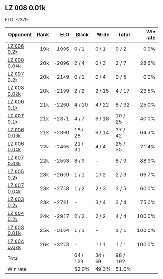## LZ 008 0.01k ##

ELO: -2379

Opponent | Rank | ELO | Black | Write | Total | Win rate
---------|-----:|----:|-------|-------|-------|-------:
[LZ 006 0.2k](LZ%20006%200.2k.md) | 19k | -1995 | 0 / 1 | 0 / 1 | 0 / 2 | 0.0%
[LZ 008 0.04k](LZ%20008%200.04k.md) | 20k | -2096 | 2 / 4 | 0 / 3 | 2 / 7 | 28.6%
[LZ 007 0.2k](LZ%20007%200.2k.md) | 20k | -2149 | 0 / 1 | 0 / 4 | 0 / 5 | 0.0%
[LZ 008 0.02k](LZ%20008%200.02k.md) | 20k | -2199 | 2 / 2 | 2 / 15 | 4 / 17 | 23.5%
[LZ 006 0.1k](LZ%20006%200.1k.md) | 21k | -2260 | 4 / 10 | 4 / 22 | 8 / 32 | 25.0%
[LZ 007 0.1k](LZ%20007%200.1k.md) | 21k | -2371 | 4 / 7 | 6 / 18 | 10 / 25 | 40.0%
[LZ 006 0.06k](LZ%20006%200.06k.md) | 21k | -2390 | 18 / 28 | 9 / 14 | 27 / 42 | 64.3%
[LZ 006 0.04k](LZ%20006%200.04k.md) | 22k | -2495 | 21 / 31 | 4 / 4 | 25 / 35 | 71.4%
[LZ 007 0.06k](LZ%20007%200.06k.md) | 22k | -2593 | 8 / 9 | - | 8 / 9 | 88.9%
[LZ 005 0.2k](LZ%20005%200.2k.md) | 23k | -2659 | 1 / 1 | 1 / 2 | 2 / 3 | 66.7%
[LZ 007 0.04k](LZ%20007%200.04k.md) | 23k | -2758 | 1 / 2 | 2 / 3 | 3 / 5 | 60.0%
[LZ 003 0.2k](LZ%20003%200.2k.md) | 23k | -2781 | - | 3 / 4 | 3 / 4 | 75.0%
[LZ 004 0.2k](LZ%20004%200.2k.md) | 24k | -2917 | 2 / 2 | 2 / 2 | 4 / 4 | 100.0%
[LZ 003 0.01k](LZ%20003%200.01k.md) | 25k | -3104 | 1 / 1 | - | 1 / 1 | 100.0%
[LZ 004 0.02k](LZ%20004%200.02k.md) | 26k | -3223 | - | 1 / 1 | 1 / 1 | 100.0%
Total | | | 64 / 123 | 34 / 69 | 98 / 192 | 
Win rate| | | 52.0% | 49.3% | 51.0% | 
